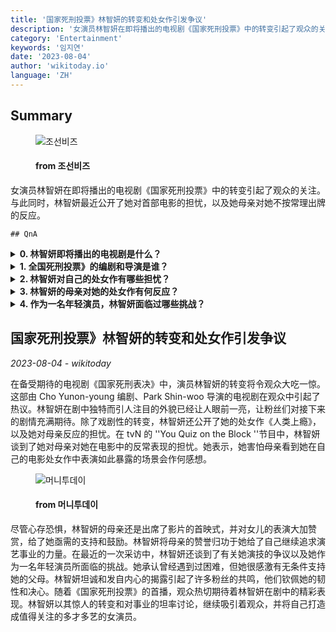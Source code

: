 ```yaml
---
title: '国家死刑投票》林智妍的转变和处女作引发争议'
description: '女演员林智妍在即将播出的电视剧《国家死刑投票》中的转变引起了观众的关注。与此同时，林智妍最近公开了她对首部电影的担忧，以及她母亲对她不按常理出牌的反应。'
category: 'Entertainment'
keywords: '임지연'
date: '2023-08-04'
author: 'wikitoday.io'
language: 'ZH'
---
```


## Summary



<figure>
    <img src="https://biz.chosun.com/resizer/r_r0aWR58keMbbNB-dbQ7T3TUoA=/650x341/smart/cloudfront-ap-northeast-1.images.arcpublishing.com/chosunbiz/5HFYSCCAKORKA4OMOCBNAHED2Y.jpg" alt="조선비즈" />
    <figcaption>
        <h4> from 조선비즈</h4>
    </figcaption>
</figure>


女演员林智妍在即将播出的电视剧《国家死刑投票》中的转变引起了观众的关注。与此同时，林智妍最近公开了她对首部电影的担忧，以及她母亲对她不按常理出牌的反应。


    ## QnA

    
<details>
        <summary><b>0. 林智妍即将播出的电视剧是什么？</b></summary>
        林智妍即将播出的电视剧名为《国家死刑投票》。
    </details>
    
<details>
        <summary><b>1. 全国死刑投票》的编剧和导演是谁？</b></summary>
        全国死刑投票》由 Cho Yunon-young 编剧，Park Shin-woo 导演。
    </details>
    
<details>
        <summary><b>2. 林智妍对自己的处女作有哪些担忧？</b></summary>
        林智妍很担心她的母亲对她在处女作《人类上瘾》中的非传统暴露的反应。
    </details>
    
<details>
        <summary><b>3. 林智妍的母亲对她的处女作有何反应？</b></summary>
        林智妍的母亲出席了她首部电影的首映式，并称赞了她的表演。
    </details>
    
<details>
        <summary><b>4. 作为一名年轻演员，林智妍面临过哪些挑战？</b></summary>
        林智妍在年轻时就面临着演技方面的困难和争议。
    </details>
    


## 国家死刑投票》林智妍的转变和处女作引发争议

_2023-08-04 - wikitoday_

在备受期待的电视剧《国家死刑表决》中，演员林智妍的转变将令观众大吃一惊。这部由 Cho Yunon-young 编剧、Park Shin-woo 导演的电视剧在观众中引起了热议。林智妍在剧中独特而引人注目的外貌已经让人眼前一亮，让粉丝们对接下来的剧情充满期待。除了戏剧性的转变，林智妍还公开了她的处女作《人类上瘾》，以及她对母亲反应的担忧。在 tvN 的 ''You Quiz on the Block ''节目中，林智妍谈到了她对母亲对她在电影中的反常表现的担忧。她表示，她害怕母亲看到她在自己的电影处女作中表演如此暴露的场景会作何感想。


<figure>
    <img src="https://thumb.mt.co.kr/21/2023/08/2023080308080533315_1.jpg" alt="머니투데이" />
    <figcaption>
        <h4> from 머니투데이</h4>
    </figcaption>
</figure>


尽管心存恐惧，林智妍的母亲还是出席了影片的首映式，并对女儿的表演大加赞赏，给了她亟需的支持和鼓励。林智妍将母亲的赞誉归功于她给了自己继续追求演艺事业的力量。在最近的一次采访中，林智妍还谈到了有关她演技的争议以及她作为一名年轻演员所面临的挑战。她承认曾经遇到过困难，但她很感激有无条件支持她的父母。林智妍坦诚和发自内心的揭露引起了许多粉丝的共鸣，他们钦佩她的韧性和决心。随着《国家死刑投票》的首播，观众热切期待着林智妍在剧中的精彩表现。林智妍以其惊人的转变和对事业的坦率讨论，继续吸引着观众，并将自己打造成值得关注的多才多艺的女演员。
